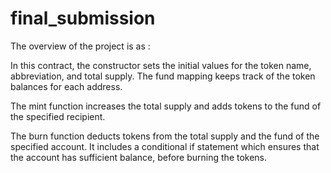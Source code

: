 # final_submission

The overview of the project is as :

In this contract, the constructor sets the initial values for the token name, abbreviation, and total supply. 
The fund mapping keeps track of the token balances for each address.

The mint function increases the total supply and adds tokens to the fund of the specified recipient.

The burn function deducts tokens from the total supply and the fund of the specified account. 
It includes a conditional if statement which ensures that the account has sufficient balance,
before burning the tokens.

